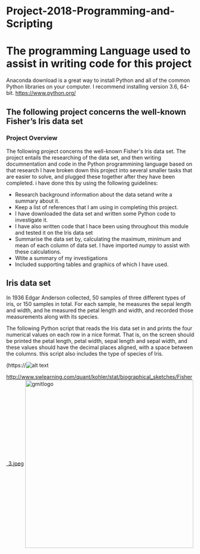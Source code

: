 **Project-2018-Programming-and-Scripting**
==========================================
# The programming Language used to assist in writing code for this project
Anaconda download is a great way to install Python and all of the common Python libraries on your computer. I recommend installing version 3.6, 64-bit. https://www.python.org/

## The following project concerns the well-known Fisher’s Iris data set
### Project Overview

The following project concerns the well-known Fisher's Iris data set. The project entails the researching of the data set, and then writing documnentation and code in the Python programmining language based on that research
I have broken down this project into several smaller tasks that are easier to solve, and plugged these together after they have been completed.
i have done this by using the following guidelines:

* Research background information about the data setand write a summary about it.
* Keep a list of references that I am using in completing this project.
* I have downloaded the data set and written some Python code to investigate it.
* I have also written code that I hace been using throughout this module and tested it on the Iris data set
* Summarise the data set by, calculating the maximum, minimum and mean of each column of data set. I have imported *numpy*
to assist with these calculations.
* Wtite a summary of my investigations
* Included supporting tables and graphics of which I have used.

## Iris data set




In 1936 Edgar Anderson collected, 50 samples of three different types of iris, or 150 samples in total. For each sample, he measures the sepal length and width, and he measured the petal length and width, and recorded those measurements along with its species. 

The following Python script that reads the Iris data set in and prints the four numerical values on each row in a nice format. That is, on the screen should be printed the petal length, petal width, sepal length and sepal width, and these values should have the decimal places aligned, with a space between the columns. this script also includes the type of species of Iris.

(https://![alt text](github.com/MarianneLawless/Project-2018-Programming-and-Scripting/RonaldFisherimage.jpg)

http://www.swlearning.com/quant/kohler/stat/biographical_sketches/Fisher_3.jpeg
<img src="https://image.ibb.co/g96qDc/gmitlogo.jpg" alt="gmitlogo" border="0" width=450 align="center">
